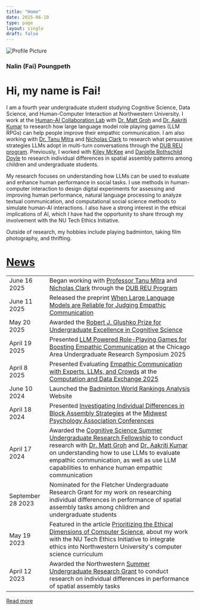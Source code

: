 ```yaml
---
title: "Home"
date: 2025-06-10
type: page
layout: single
draft: false
---
```


<link rel="stylesheet" href="/css/extended/custom.css">    
<link rel="stylesheet" href="https://cdnjs.cloudflare.com/ajax/libs/font-awesome/6.5.1/css/all.min.css" integrity="sha512-DTOQO9RWCH3ppGqcWaEA1BIZOC6xxalwEsw9c2QQeAIftl+Vegovlnee1c9QX4TctnWMn13TZye+giMm8e2LwA==" crossorigin="anonymous" referrerpolicy="no-referrer" />

<div class="container">
    <div class="side-column">
        <div class="profile-img-wrapper">
            <img src="/images/profile-pic.png" alt="Profile Picture" class="profile-img">
        </div>
        <h3 class="contact-heading">Nalin (Fai) Poungpeth</h3>
        <div class="social-icons">
            <a href="mailto:faipoungpeth@gmail.com" target="_blank">
                <i class="fa-solid fa-envelope"></i>
            </a>
            <a href="https://www.linkedin.com/in/fai-poungpeth" target="_blank">
                <i class="fab fa-linkedin"></i>
            </a>
            <a href="https://github.com/Fai-Poungpeth" target="_blank">
                <i class="fab fa-github"></i>
            </a>
        </div>
    </div>
    <div class="main-content">
        <h1>Hi, my name is Fai!</h1>
        <p>
            I am a fourth year undergraduate student studying Cognitive Science, Data Science, and Human-Computer Interaction at Northwestern University. I work at the <a href="https://human-ai-collaboration-lab.kellogg.northwestern.edu/">Human-AI Collaboration Lab</a> with <a href="https://mattgroh.com/">Dr. Matt Groh</a> and <a href="https://aakritikumar.com/">Dr. Aakriti Kumar</a> to research how large language model role playing games (LLM RPGs) can help people improve their empathic communication. I am also working with <a href="https://faculty.washington.edu/tmitra/">Dr. Tanu Mitra</a> and <a href="https://nicholasclark.org/">Nicholas Clark</a> to research what persuasive strategies LLMs adopt in multi-turn conversations through the <a href="https://dub.uw.edu/reu.html">DUB REU program</a>. Previously, I worked with <a href="https://www.linkedin.com/in/kileymckee/">Kiley McKee</a> and <a href="https://www.linkedin.com/in/danielle-rothschild-doyle-653bba1b2/">Danielle Rothschild Doyle</a> to research individual differences in spatial assembly patterns among children and undergraduate students.
        </p>
        <p>
            My research focuses on understanding how LLMs can be used to evaluate and enhance human performance in social tasks. I use methods in human-computer interaction to design digital experiments for assessing and improving human performance, natural language processing to analyze textual communication, and computational social science methods to simulate human-AI interactions. I also have a strong interest in the ethical implications of AI, which I have had the opportunity to share through my involvement with the NU Tech Ethics Initiative.
        </p>
        <p>
            Outside of research, my hobbies include playing badminton, taking film photography, and thrifting.
        </p>
    </div>
</div>

<div class = "news-section">
    <h1>
        <a href="/news/">News</a>
    </h1>
    <table>
    <tbody>
        <tr>
        <td>June 16 2025</td>
        <td>Began working with <a href="https://faculty.washington.edu/tmitra/">Professor Tanu Mitra</a> and <a href="https://nicholasclark.org/">Nicholas Clark</a> through the <a href="https://dub.uw.edu/reu.html">DUB REU Program</a></td>
        </tr>
        <tr>
        <td>June 11 2025</td>
        <td>Released the preprint <a href="https://arxiv.org/abs/2506.10150">When Large Language Models are Reliable for Judging Empathic Communication</a>
        </td>
        </tr>
        <tr>
        <td>May 20 2025</td>
        <td>Awarded the <a href="https://cogsci.northwestern.edu/undergraduate/undergraduate-award.html">Robert J. Glushko Prize for Undergraduate Excellence in Cognitive Science</a></td>
        </tr>
        <tr>
        <tr>
        <td>April 19 2025</td>
        <td>Presented <a href="https://docs.google.com/presentation/d/e/2PACX-1vTqvmuKrSZqnImqhQ1_m163JKEr03AzA-scW7iRxw4UUrZJF4Otl5D4qIE_bwQXey0Gf52RCUohO8HL/pub?start=false&loop=false&delayms=3000&slide=id.g33a5ad78f15_1_0">LLM Powered Role-Playing Games for Boosting Empathic Communication</a> at the Chicago Area Undergraduate Research Symposium 2025</td>
        </tr>
        <td>April 8 2025</td>
        <td>Presented Evaluating <a href="https://docs.google.com/presentation/d/e/2PACX-1vQUGZsw6oMkyHiHsBZXlK9XTlNJmC93Hyj7y5wQxsSxALRfEtdmhQ0qfJCrhvwye-WEwfFKn-oYS0ax/pub?start=false&loop=false&delayms=3000&slide=id.g3591ce0d38f_0_0">Empathic Communication with Experts, LLMs, and Crowds</a> at the <a href="https://codex.northwestern.edu/">Computation and Data Exchange 2025</td>
        </tr>
        <tr>
        <td>June 10 2024</td>
        <td>Launched the <a href="https://k4x6kv-fai-poungpeth.shinyapps.io/final-project/">Badminton World Rankings Analysis</a> Website</td>
        </tr>
        <tr>
        <td>April 18 2024</td>
        <td>Presented <a href="https://docs.google.com/presentation/d/e/2PACX-1vQx-U-SVAA-PDlUscCI9A1LfNgqXIsfhITx1htGcj3xNdeeA2I6DfncziJ_VclmXA/pub?start=false&loop=false&delayms=3000&slide=id.p1">Investigating Individual Differences in Block Assembly Strategies</a> at the <a href="https://midwesternpsych.org/">Midwest Psychology Association Conferences</a></td>
        </tr>
        <tr>
        <td>April 17 2024</td>
        <td>Awarded the <a href="https://cogsci.northwestern.edu/undergraduate/surf.html">Cognitive Science Summer Undergraduate Research Fellowship</a> to conduct research with <a href="https://mattgroh.com/">Dr. Matt Groh</a> and <a href="https://aakritikumar.com/">Dr. Aakriti Kumar</a> on understanding how to use LLMs to evaluate empathic communication, as well as use LLM capabilities to enhance human empathic communication</td>
        </tr>
        <tr>
        <td>September 28 2023</td>
        <td>Nominated for the Fletcher Undergraduate Research Grant for my work on researching individual differences in performance of spatial assembly tasks among children and undergraduate students</td>
        </tr>
        <tr>
        <td>May 19 2023</td>
        <td>Featured in the article <a href="https://www.mccormick.northwestern.edu/computer-science/news-events/news/articles/2023/prioritizing-the-ethical-dimensions-of-computer-science.html">Prioritizing the Ethical Dimensions of Computer Science</a>, about my work with the NU Tech Ethics Initiative to integrate ethics into Northwestern University's computer science curriculum</td>
        </tr>
        <tr>
        <td>April 12 2023</td>
        <td>Awarded the Northwestern <a href="https://undergradresearch.northwestern.edu/funding/surg/">Summer Undergraduate Research Grant</a> to conduct research on individual differences in performance of spatial assembly tasks</td>
        </tr>
    </tbody>
    </table>
    <p>
        <a href="/news/">Read more</a>
    </p>
</div>